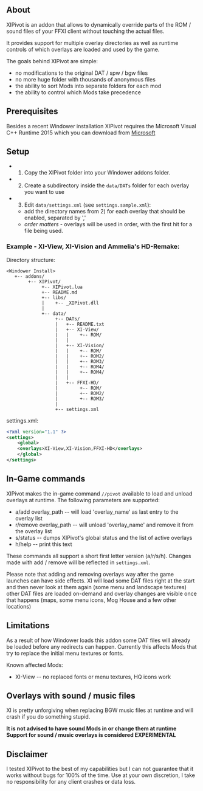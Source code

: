 ## About

XIPivot is an addon that allows to dynamically override parts of the ROM / sound
files of your FFXI client without touching the actual files.

It provides support for multiple overlay directories as well as runtime controls
of which overlays are loaded and used by the game.

The goals behind XIPivot are simple:

- no modifications to the original DAT / spw / bgw files
- no more huge folder with thousands of anonymous files
- the ability to sort Mods into separate folders for each mod
- the ability to control which Mods take precedence

## Prerequisites

Besides a recent Windower installation XIPivot requires the Microsoft Visual C++ Runtime 2015 which you can download from [Microsoft](https://download.microsoft.com/download/C/6/D/C6D0FD4E-9E53-4897-9B91-836EBA2AACD3/vcredist_x86.exe)

## Setup

- 1) Copy the XIPivot folder into your Windower addons folder.
- 2) Create a subdirectory inside the `data/DATs` folder for each overlay you want to use
- 3) Edit `data/settings.xml` (see `settings.sample.xml`):
   - add the directory names from 2) for each overlay that should be enabled, separated by ','
   - *order matters* - overlays will be used in order, with the first hit for a file being used.

### Example - XI-View, XI-Vision and Ammelia's HD-Remake:

Directory structure:

```
<Windower Install>
   +-- addons/
        +-- XIPivot/
             +-- XIPivot.lua
             +-- README.md
             +-- libs/
             |    +-- _XIPivot.dll
             |
             +-- data/
                  +-- DATs/
                  |   +-- README.txt
                  |   +-- XI-View/
                  |   |    +-- ROM/
                  |   |
                  |   +-- XI-Vision/
                  |   |    +-- ROM/
                  |   |    +-- ROM2/
                  |   |    +-- ROM3/
                  |   |    +-- ROM4/
                  |   |    +-- ROM4/
                  |   |
                  |   +-- FFXI-HD/
                  |        +-- ROM/
                  |        +-- ROM2/
                  |        +-- ROM3/
                  |
                  +-- settings.xml 
```


settings.xml:

```xml
<?xml version="1.1" ?>
<settings>
    <global>
	<overlays>XI-View,XI-Vision,FFXI-HD</overlays>
    </global>
</settings>
```

## In-Game commands

XIPivot makes the in-game command `//pivot` available to load and unload overlays at runtime.
The following parameters are supported:

- a/add overlay_path     -- will load 'overlay_name' as last entry to the overlay list
- r/remove overlay_path  -- will unload 'overlay_name' and remove it from the overlay list
- s/status               -- dumps XIPivot's global status and the list of active overlays
- h/help                 -- print this text

These commands all support a short first letter version (a/r/s/h).
Changes made with add / remove will be reflected in `settings.xml`.

Please note that adding and removing overlays way after the game launches can have side effects.
XI will load some DAT files right at the start and then never look at them again (some menu and landscape textures)
other DAT files are loaded on-demand and overlay changes are visible once that happens (maps, some menu icons, Mog House and a few other locations)

## Limitations

As a result of how Windower loads this addon some DAT files will already be loaded before any redirects can happen.
Currently this affects Mods that try to replace the initial menu textures or fonts.

Known affected Mods:

- XI-View -- no replaced fonts or menu textures, HQ icons work

## Overlays with sound / music files

XI is pretty unforgiving when replacing BGW music files at runtime and will crash if you do something stupid.

**It is not advised to have sound Mods in <global> or change them at runtime**
**Support for sound / music overlays is considered EXPERIMENTAL**

## Disclaimer

I tested XIPivot to the best of my capabilities but I can not guarantee that it works without bugs for 100% of the time.
Use at your own discretion, I take no responsibility for any client crashes or data loss.
